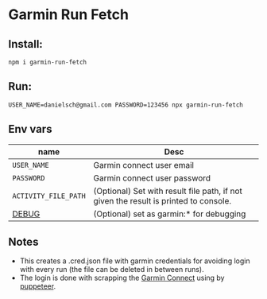 # Garmin Run Fetch


## Install:
```
npm i garmin-run-fetch
```

## Run:
```
USER_NAME=danielsch@gmail.com PASSWORD=123456 npx garmin-run-fetch
```

## Env vars

| name | Desc |
| ------------- | ------------- |
| `USER_NAME`| Garmin connect user email |
| `PASSWORD` | Garmin connect user password |
| `ACTIVITY_FILE_PATH` | (Optional) Set with result file path, if not given the result is printed to console. |
| [DEBUG](https://github.com/visionmedia/debug#readme) | (Optional) set as garmin:* for debugging |

## Notes
* This creates a .cred.json file with garmin credentials for avoiding login with every run (the file can be deleted in between runs).
* The login is done with scrapping the [Garmin Connect](https://connect.garmin.com/signin/) using by [puppeteer](https://developers.google.com/web/tools/puppeteer).